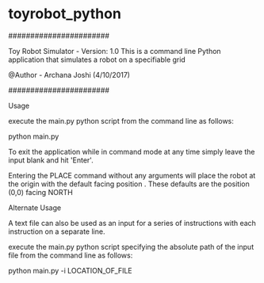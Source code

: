 # toyrobot_python
#######################

Toy Robot Simulator - Version: 1.0
This is a command line Python application that simulates a robot on a specifiable grid

@Author - Archana Joshi (4/10/2017)

#######################


Usage

execute the main.py python script from the command line as follows:

   python main.py

To exit the application while in command mode at any time simply leave the input blank and hit 'Enter'.

Entering the PLACE command without any arguments will place the robot at the origin with the default facing position .
These defaults are the position (0,0) facing NORTH


Alternate Usage

A text file can also be used as an input for a series of instructions with each instruction on a separate line.

execute the main.py python script specifying the absolute path of the input file from the command line as follows:

  python main.py -i LOCATION_OF_FILE
